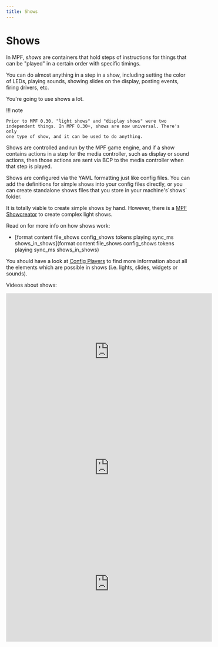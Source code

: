 ```yaml
---
title: Shows
---
```


# Shows


In MPF, *shows* are containers that hold steps of instructions for
things that can be "played" in a certain order with specific timings.

You can do almost anything in a step in a show, including setting the
color of LEDs, playing sounds, showing slides on the display, posting
events, firing drivers, etc.

You're going to use shows a lot.

!!! note

    Prior to MPF 0.30, "light shows" and "display shows" were two
    independent things. In MPF 0.30+, shows are now universal. There's only
    one type of show, and it can be used to do anything.

Shows are controlled and run by the MPF game engine, and if a show
contains actions in a step for the media controller, such as display or
sound actions, then those actions are sent via BCP to the media
controller when that step is played.

Shows are configured via the YAML formatting just like config files. You
can add the definitions for simple shows into your config files
directly, or you can create standalone shows files that you store in
your machine's\`shows\` folder.

It is totally viable to create simple shows by hand. However, there is a
[MPF Showcreator](../tools/showcreator.md) to create
complex light shows.

Read on for more info on how shows work:

* [format content file_shows config_shows tokens playing sync_ms
shows_in_shows](format content file_shows config_shows tokens playing sync_ms
shows_in_shows)

You should have a look at [Config Players](../config_players/index.md) to find more information about all the elements which are
possible in shows (i.e. lights, slides, widgets or sounds).

Videos about shows:

<div class="video-wrapper">
<iframe width="560" height="315" src="https://www.youtube.com/embed/Ou5xqCAthZY" title="YouTube video player" frameborder="0" allow="accelerometer; autoplay; clipboard-write; encrypted-media; gyroscope; picture-in-picture" allowfullscreen></iframe>
</div>

<div class="video-wrapper">
<iframe width="560" height="315" src="https://www.youtube.com/embed/bjDWm_pO9_I" title="YouTube video player" frameborder="0" allow="accelerometer; autoplay; clipboard-write; encrypted-media; gyroscope; picture-in-picture" allowfullscreen></iframe>
</div>

<div class="video-wrapper">
<iframe width="560" height="315" src="https://www.youtube.com/embed/9hMsnGfUliM" title="YouTube video player" frameborder="0" allow="accelerometer; autoplay; clipboard-write; encrypted-media; gyroscope; picture-in-picture" allowfullscreen></iframe>
</div>
